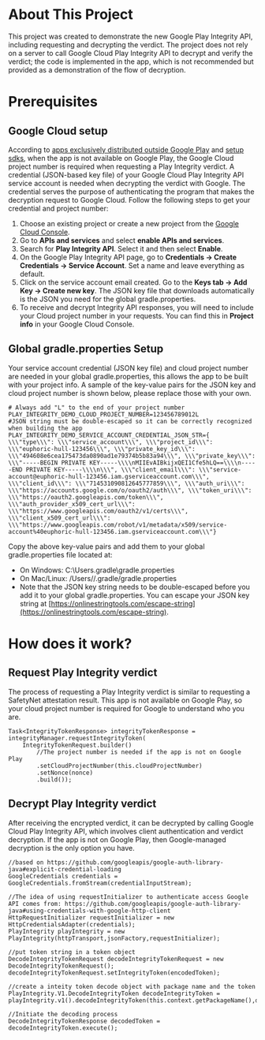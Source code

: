 
# About This Project
This project was created to demonstrate the new Google Play Integrity API, including requesting and decrypting the verdict. The project does not rely on a server to call Google Cloud Play Integrity API to decrypt and verify the verdict; the code is implemented in the app, which is not recommended but provided as a demonstration of the flow of decryption.

# Prerequisites

## Google Cloud setup

According to [apps exclusively distributed outside Google Play](https://developer.android.com/google/play/integrity/setup#apps-exclusively-distributed-outside-google-play) and [setup sdks](https://developer.android.com/google/play/integrity/setup#sdks), when the app is not available on Google Play, the Google Cloud project number is required when requesting a Play Integrity verdict. A credential (JSON-based key file) of your Google Cloud Play Integrity API service account is needed when decrypting the verdict with Google. The credential serves the purpose of authenticating the program that makes the decryption request to Google Cloud. Follow the following steps to get your credential and project number:

1.  Choose an existing project or create a new project from the [Google Cloud Console](https://console.cloud.google.com/).
2.  Go to **APIs and services** and select **enable APIs and services**.
3.  Search for **Play Integrity API**. Select it and then select **Enable**.
4.  On the Google Play Integrity API page, go to **Credentials -> Create Credentials -> Service Account**. Set a name and leave everything as default.
5.  Click on the service account email created. Go to the **Keys tab -> Add Key -> Create new key**. The JSON key file that downloads automatically is the JSON you need for the global gradle.properties.
6.  To receive and decrypt Integrity API responses, you will need to include your Cloud project number in your requests. You can find this in **Project info** in your Google Cloud Console.

## Global gradle.properties Setup

Your service account credential (JSON key file) and cloud project number are needed in your global gradle.properties, this allows the app to be built with your project info. A sample of the key-value pairs for the JSON key and cloud project number is shown below, please replace those with your own.

    # Always add "L" to the end of your project number
    PLAY_INTEGRITY_DEMO_CLOUD_PROJECT_NUMBER=123456789012L    
    #JSON string must be double-escaped so it can be correctly recognized when building the app    
    PLAY_INTEGRITY_DEMO_SERVICE_ACCOUNT_CREDENTIAL_JSON_STR={ \\\"type\\\": \\\"service_account\\\", \\\"project_id\\\": \\\"euphoric-hull-123456\\\", \\\"private_key_id\\\": \\\"494608e6cea175473da0890ad1e79374b5b83a94\\\", \\\"private_key\\\": \\\"-----BEGIN PRIVATE KEY-----\\\\nMIIEvAIBkijxQEI1Cfe5hLQ==\\\\n-----END PRIVATE KEY-----\\\\n\\\", \\\"client_email\\\": \\\"service-account@euphoric-hull-123456.iam.gserviceaccount.com\\\", \\\"client_id\\\": \\\"714531090812645777859\\\", \\\"auth_uri\\\": \\\"https://accounts.google.com/o/oauth2/auth\\\", \\\"token_uri\\\": \\\"https://oauth2.googleapis.com/token\\\", \\\"auth_provider_x509_cert_url\\\": \\\"https://www.googleapis.com/oauth2/v1/certs\\\", \\\"client_x509_cert_url\\\": \\\"https://www.googleapis.com/robot/v1/metadata/x509/service-account%40euphoric-hull-123456.iam.gserviceaccount.com\\\"}

Copy the above key-value pairs and add them to your global gradle.properties file located at:

-   On Windows: C:\Users<you>.gradle\gradle.properties
-   On Mac/Linux: /Users//.gradle/gradle.properties
-   Note that the JSON key string needs to be double-escaped before you add it to your global gradle.properties. You can escape your JSON key string at [https://onlinestringtools.com/escape-string](https://onlinestringtools.com/escape-string).

# How does it work?

## Request Play Integrity verdict

The process of requesting a Play Integrity verdict is similar to requesting a SafetyNet attestation result. This app is not available on Google Play, so your cloud project number is required for Google to understand who you are.

    Task<IntegrityTokenResponse> integrityTokenResponse = integrityManager.requestIntegrityToken(
	    IntegrityTokenRequest.builder()
		    //The project number is needed if the app is not on Google Play    
		    .setCloudProjectNumber(this.cloudProjectNumber)
			.setNonce(nonce)
			.build());

## Decrypt Play Integrity verdict

After receiving the encrypted verdict, it can be decrypted by calling Google Cloud Play Integrity API, which involves client authentication and verdict decryption. If the app is not on Google Play, then Google-managed decryption is the only option you have.

    //based on https://github.com/googleapis/google-auth-library-java#explicit-credential-loading    
    GoogleCredentials credentials = GoogleCredentials.fromStream(credentialInputStream);   
          
    //The idea of using requestInitializer to authenticate access Google API comes from: https://github.com/googleapis/google-auth-library-java#using-credentials-with-google-http-client    
    HttpRequestInitializer requestInitializer = new HttpCredentialsAdapter(credentials);
    PlayIntegrity playIntegrity = new PlayIntegrity(httpTransport,jsonFactory,requestInitializer);
    
    //put token string in a token object    
    DecodeIntegrityTokenRequest decodeIntegrityTokenRequest = new DecodeIntegrityTokenRequest();    
    decodeIntegrityTokenRequest.setIntegrityToken(encodedToken);
    
    //create a inteity token decode object with package name and the token
    PlayIntegrity.V1.DecodeIntegrityToken decodeIntegrityToken = playIntegrity.v1().decodeIntegrityToken(this.context.getPackageName(),decodeIntegrityTokenRequest);
        
    //Initiate the decoding process
    DecodeIntegrityTokenResponse decodedToken = decodeIntegrityToken.execute();
